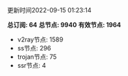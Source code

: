 更新时间2022-09-15 01:23:14

**总订阅: 64**
**总节点: 9940**
**有效节点: 1964**
- v2ray节点: 1589
- ss节点: 296
- trojan节点: 75
- ssr节点: 4
